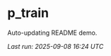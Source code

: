 # p_train

Auto-updating README demo.

<!--START_SECTION:status-->
_Last run: 2025-09-08 16:24 UTC_
<!--END_SECTION:status-->





























































































































































































































































































































































































































































